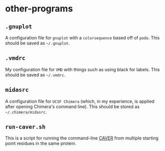 # other-programs

## `.gnuplot`
A configuration file for `gnuplot` with a `colorsequence` based off of `podo`.
This should be saved as `~/.gnuplot`.

## `.vmdrc`
My configuration file for `VMD` with things such as using black for labels.
This should be saved as `~/.vmdrc`.

## `midasrc`
A configuration file for `UCSF Chimera` (which, in my experience, is applied
after opening Chimera's command line). This should be stored as
`~/.chimera/midasrc`.

## `run-caver.sh`
This is a script for running the command-line [CAVER](http://www.caver.cz/)
from multiple starting point residues in the same protein.
